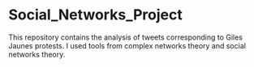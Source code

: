 # Social_Networks_Project

This repository contains the analysis of tweets corresponding to Giles Jaunes protests. I used tools from complex networks theory and social networks theory.
